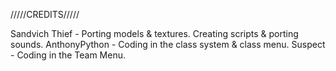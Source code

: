 /////CREDITS/////

Sandvich Thief - Porting models & textures. Creating scripts & porting sounds.
AnthonyPython - Coding in the class system & class menu.
Suspect - Coding in the Team Menu.